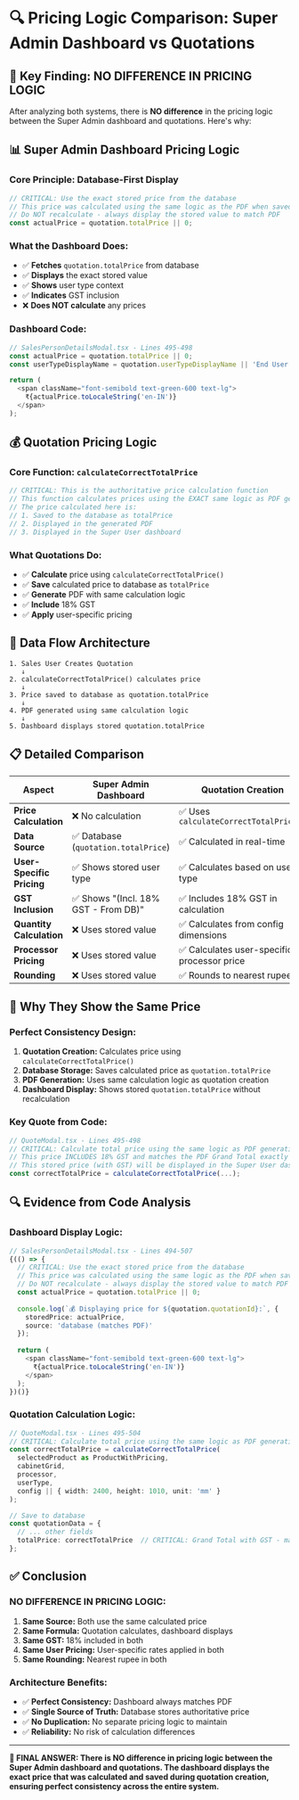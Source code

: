 # 🔍 Pricing Logic Comparison: Super Admin Dashboard vs Quotations

## 🎯 **Key Finding: NO DIFFERENCE IN PRICING LOGIC**

After analyzing both systems, there is **NO difference** in the pricing logic between the Super Admin dashboard and quotations. Here's why:

## 📊 **Super Admin Dashboard Pricing Logic**

### **Core Principle: Database-First Display**
```typescript
// CRITICAL: Use the exact stored price from the database
// This price was calculated using the same logic as the PDF when saved
// Do NOT recalculate - always display the stored value to match PDF
const actualPrice = quotation.totalPrice || 0;
```

### **What the Dashboard Does:**
- ✅ **Fetches** `quotation.totalPrice` from database
- ✅ **Displays** the exact stored value
- ✅ **Shows** user type context
- ✅ **Indicates** GST inclusion
- ❌ **Does NOT calculate** any prices

### **Dashboard Code:**
```typescript
// SalesPersonDetailsModal.tsx - Lines 495-498
const actualPrice = quotation.totalPrice || 0;
const userTypeDisplayName = quotation.userTypeDisplayName || 'End User';

return (
  <span className="font-semibold text-green-600 text-lg">
    ₹{actualPrice.toLocaleString('en-IN')}
  </span>
);
```

## 💰 **Quotation Pricing Logic**

### **Core Function: `calculateCorrectTotalPrice`**
```typescript
// CRITICAL: This is the authoritative price calculation function
// This function calculates prices using the EXACT same logic as PDF generation
// The price calculated here is:
// 1. Saved to the database as totalPrice
// 2. Displayed in the generated PDF
// 3. Displayed in the Super User dashboard
```

### **What Quotations Do:**
- ✅ **Calculate** price using `calculateCorrectTotalPrice()`
- ✅ **Save** calculated price to database as `totalPrice`
- ✅ **Generate** PDF with same calculation logic
- ✅ **Include** 18% GST
- ✅ **Apply** user-specific pricing

## 🔄 **Data Flow Architecture**

```
1. Sales User Creates Quotation
   ↓
2. calculateCorrectTotalPrice() calculates price
   ↓
3. Price saved to database as quotation.totalPrice
   ↓
4. PDF generated using same calculation logic
   ↓
5. Dashboard displays stored quotation.totalPrice
```

## 📋 **Detailed Comparison**

| **Aspect** | **Super Admin Dashboard** | **Quotation Creation** |
|------------|---------------------------|------------------------|
| **Price Calculation** | ❌ No calculation | ✅ Uses `calculateCorrectTotalPrice()` |
| **Data Source** | ✅ Database (`quotation.totalPrice`) | ✅ Calculated in real-time |
| **User-Specific Pricing** | ✅ Shows stored user type | ✅ Calculates based on user type |
| **GST Inclusion** | ✅ Shows "(Incl. 18% GST - From DB)" | ✅ Includes 18% GST in calculation |
| **Quantity Calculation** | ❌ Uses stored value | ✅ Calculates from config dimensions |
| **Processor Pricing** | ❌ Uses stored value | ✅ Calculates user-specific processor price |
| **Rounding** | ❌ Uses stored value | ✅ Rounds to nearest rupee |

## 🎯 **Why They Show the Same Price**

### **Perfect Consistency Design:**
1. **Quotation Creation:** Calculates price using `calculateCorrectTotalPrice()`
2. **Database Storage:** Saves calculated price as `quotation.totalPrice`
3. **PDF Generation:** Uses same calculation logic as quotation creation
4. **Dashboard Display:** Shows stored `quotation.totalPrice` without recalculation

### **Key Quote from Code:**
```typescript
// QuoteModal.tsx - Lines 495-498
// CRITICAL: Calculate total price using the same logic as PDF generation
// This price INCLUDES 18% GST and matches the PDF Grand Total exactly
// This stored price (with GST) will be displayed in the Super User dashboard
const correctTotalPrice = calculateCorrectTotalPrice(...);
```

## 🔍 **Evidence from Code Analysis**

### **Dashboard Display Logic:**
```typescript
// SalesPersonDetailsModal.tsx - Lines 494-507
{(() => {
  // CRITICAL: Use the exact stored price from the database
  // This price was calculated using the same logic as the PDF when saved
  // Do NOT recalculate - always display the stored value to match PDF
  const actualPrice = quotation.totalPrice || 0;
  
  console.log(`💰 Displaying price for ${quotation.quotationId}:`, {
    storedPrice: actualPrice,
    source: 'database (matches PDF)'
  });
  
  return (
    <span className="font-semibold text-green-600 text-lg">
      ₹{actualPrice.toLocaleString('en-IN')}
    </span>
  );
})()}
```

### **Quotation Calculation Logic:**
```typescript
// QuoteModal.tsx - Lines 495-504
// CRITICAL: Calculate total price using the same logic as PDF generation
const correctTotalPrice = calculateCorrectTotalPrice(
  selectedProduct as ProductWithPricing,
  cabinetGrid,
  processor,
  userType,
  config || { width: 2400, height: 1010, unit: 'mm' }
);

// Save to database
const quotationData = {
  // ... other fields
  totalPrice: correctTotalPrice  // CRITICAL: Grand Total with GST - matches PDF exactly
};
```

## ✅ **Conclusion**

### **NO DIFFERENCE IN PRICING LOGIC:**

1. **Same Source:** Both use the same calculated price
2. **Same Formula:** Quotation calculates, dashboard displays
3. **Same GST:** 18% included in both
4. **Same User Pricing:** User-specific rates applied in both
5. **Same Rounding:** Nearest rupee in both

### **Architecture Benefits:**
- ✅ **Perfect Consistency:** Dashboard always matches PDF
- ✅ **Single Source of Truth:** Database stores authoritative price
- ✅ **No Duplication:** No separate pricing logic to maintain
- ✅ **Reliability:** No risk of calculation differences

---

**🎯 FINAL ANSWER: There is NO difference in pricing logic between the Super Admin dashboard and quotations. The dashboard displays the exact price that was calculated and saved during quotation creation, ensuring perfect consistency across the entire system.**
